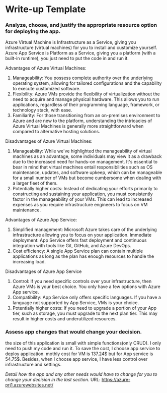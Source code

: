 # Write-up Template

### Analyze, choose, and justify the appropriate resource option for deploying the app.

Azure Virtual Machine is Infrastructure as a Service, giving you infrastructure (virtual machines) for you to install and customize yourself.
Azure App Service is Platform as a Service, giving you a platform (with a built-in runtime), you just need to put the code in and run it.

Advantages of Azure Virtual Machines:
1. Manageability: You possess complete authority over the underlying operating system, allowing for tailored configurations and the capability to execute customized software.
2. Flexibility: Azure VMs provide the flexibility of virtualization without the need to acquire and manage physical hardware. This allows you to run applications, regardless of their programming language, framework, or technology stack, with ease.
3. Familiarity: For those transitioning from an on-premises environment to Azure and are new to the platform, understanding the intricacies of Azure Virtual Machines is generally more straightforward when compared to alternative hosting solutions.

Disadvantages of Azure Virtual Machines:
1. Manageability: While we've highlighted the manageability of virtual machines as an advantage, some individuals may view it as a drawback due to the increased need for hands-on management. It's essential to bear in mind that virtual machines entail responsibilities such as OS maintenance, updates, and software upkeep, which can be manageable for a small number of VMs but become cumbersome when dealing with a larger fleet of them.
2. Potentially higher costs: Instead of dedicating your efforts primarily to constructing and sustaining your application, you must consistently factor in the manageability of your VMs. This can lead to increased expenses as you require infrastructure engineers to focus on VM maintenance.

Advantages of Azure App Service:
1. Simplified management: Microsoft Azure takes care of the underlying infrastructure allowing you to focus on your application.
Immediate deployment: App Service offers fast deployment and continuous integration with tools like Git, GitHub, and Azure DevOps.
2. Cost efficiency: A single App Service plan can contain multiple applications as long as the plan has enough resources to handle the increasing load.

Disadvantages of Azure App Service
1. Control: If you need specific controls over your infrastructure, then Azure VMs is your best choice. You only have a few options with Azure App service. 
2. Compatibility: App Service only offers specific languages. If you have a language not supported by App Service, VMs is your choice.
3. Potentially higher costs: If you need to upgrade a portion of your App tier, such as storage, you must upgrade to the next plan tier. This may result in higher costs and underutilized resources. 


### Assess app changes that would change your decision.

the size of this application is small with simple functions(only CRUD). I only need to push my code and run it.
To save the cost, I choose app service to deploy application. mothly cost for VM is 137.24$ but for App service is 54.75$.
Besides, when I choose app service, I have less control over infrastructure and settings. 

*Detail how the app and any other needs would have to change for you to change your decision in the last section.* 
URL: https://azure-prj1.azurewebsites.net/